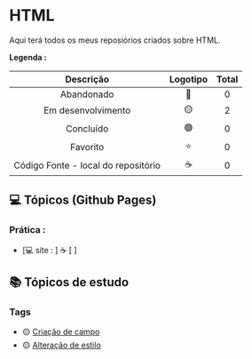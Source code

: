 # HTML
 
<p> Aqui terá todos os meus reposiórios criados sobre HTML. </p>

<strong> Legenda :</strong>

|Descrição | Logotipo   | Total |
|:--: |:--:|:--:|
| Abandonado | 🔴 | 0 |
| Em desenvolvimento    |  🟡  | 2 |
| Concluído    |  🟢  | 0 |
| Favorito | ⭐ | 0 |
| Código Fonte - local do repositório | ☕| 0 |


## 💻 Tópicos (Github Pages) 

### Prática : 
* [💻 site :  ] ☕ [ ]


## 📚 Tópicos de estudo
  
### Tags 
* 🟡 [Criação de campo ](https://github.com/LeandroPereira2603/HTML/blob/main/explica%C3%A7%C3%B5es/tags-para-criar-campo-layout.md)
* 🟡 [Alteração de estilo ](https://github.com/LeandroPereira2603/HTML/blob/main/explica%C3%A7%C3%B5es/tags-para-criar-campo-layout.md)

